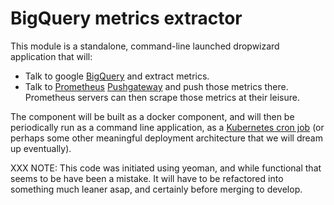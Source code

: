 BigQuery metrics extractor
=======


This module is a standalone, command-line launched dropwizard application
that will:

* Talk to google [BigQuery](https://cloud.google.com/bigquery/) and extract metrics.
* Talk to [Prometheus](https://prometheus.io) [Pushgateway](https://github.com/prometheus/pushgateway) and push those metrics there.  Prometheus servers can then scrape those metrics at their leisure.

The component will be built as a docker component, and will then be periodically 
run as a command line application, as a 
[Kubernetes cron job](https://kubernetes.io/docs/concepts/workloads/controllers/cron-jobs/) 
(or perhaps some other meaningful deployment architecture that we will dream up eventually).


XXX NOTE: This code was initiated using yeoman, and while functional that seems to be
have been a mistake.  It will have to be refactored into something much
leaner asap, and certainly before merging to develop.